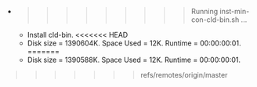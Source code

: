 * >>>>>>>>> Running inst-min-con-cld-bin.sh ...
  * Install cld-bin.
<<<<<<< HEAD
  * Disk size = 1390604K. Space Used = 12K. Runtime = 00:00:00:01.
=======
  * Disk size = 1390588K. Space Used = 12K. Runtime = 00:00:00:01.
>>>>>>> refs/remotes/origin/master
